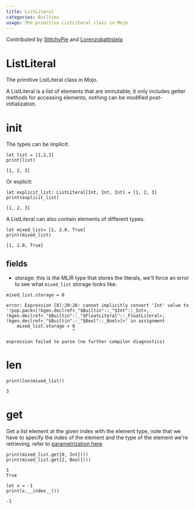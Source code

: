 ```yaml
---
title: ListLiteral
categories: Builtins
usage: The primitive ListLiteral class in Mojo
---
```


Contributed by [StitchyPie](https://github.com/StitchyPie) and [Lorenzobattistela](https://github.com/Lorenzobattistela)

# ListLiteral
The primitive ListLiteral class in Mojo.

A ListLiteral is a list of elements that are immutable, it only includes getter methods for accessing elements, nothing can be modified post-initialization.

# init
The types can be implicit:


```mojo
let list = [1,2,3]
print(list)
```

    [1, 2, 3]


Or explicit:


```mojo
let explicit_list: ListLiteral[Int, Int, Int] = [1, 2, 3]
print(explicit_list)
```

    [1, 2, 3]


A ListLiteral can also contain elements of different types.


```mojo
let mixed_list= [1, 2.0, True]
print(mixed_list)
```

    [1, 2.0, True]


## fields
- storage: this is the MLIR type that stores the literals, we'll force an error to see what `mixed_list` storage looks like:


```mojo
mixed_list.storage = 0
```

    error: Expression [8]:20:26: cannot implicitly convert 'Int' value to '!pop.pack<[!kgen.declref<_"$Builtin"::_"$Int"::_Int>, !kgen.declref<_"$Builtin"::_"$FloatLiteral"::_FloatLiteral>, !kgen.declref<_"$Builtin"::_"$Bool"::_Bool>]>' in assignment
        mixed_list.storage = 0
                             ^
    
    expression failed to parse (no further compiler diagnostics)

# len


```mojo
print(len(mixed_list))
```

    3


# get

Get a list element at the given index with the element type, note that we have to specify the index of the element and the type of the element we're retrieving, refer to [parametrization here](https://docs.modular.com/mojo/programming-manual.html#defining-parameterized-types-and-functions)


```mojo
print(mixed_list.get[0, Int]())
print(mixed_list.get[2, Bool]())
```

    1
    True



```mojo
let x = -1
print(x.__index__())
```

    -1


<CommentService />
